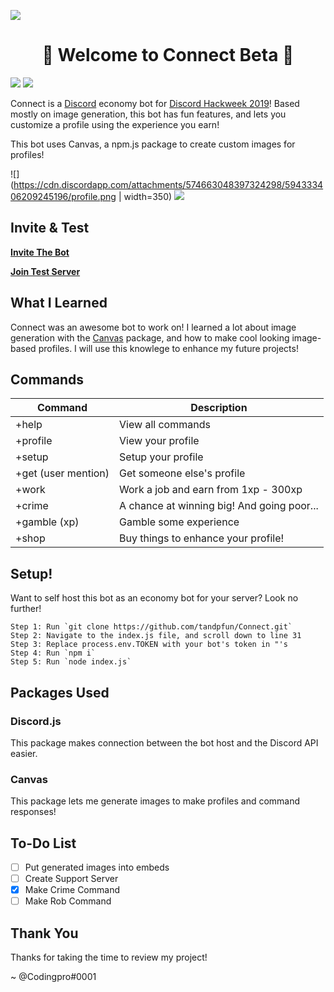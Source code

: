 ![](https://cdn.discordapp.com/attachments/593513849496404016/593883024136077332/Connect.png)
<h1 align="center">
👋  Welcome to Connect Beta  🔰
</h1>

![](https://img.shields.io/badge/Version-Beta-blue.svg) ![](https://img.shields.io/badge/Dev-Codingpro%230001-brightgreen.svg)

Connect is a [Discord](https://discordapp.com) economy bot for [Discord Hackweek 2019](https://blog.discordapp.com/discord-community-hack-week-build-and-create-alongside-us-6b2a7b7bba33)! Based mostly on image generation, this bot has fun features, and lets you customize a profile using the experience you earn!

This bot uses Canvas, a npm.js package to create custom images for profiles!

![](https://cdn.discordapp.com/attachments/574663048397324298/594333406209245196/profile.png | width=350)
![](https://cdn.discordapp.com/attachments/574663048397324298/594333409753563147/profile.png)

## Invite & Test
**[Invite The Bot](https://discordapp.com/api/oauth2/authorize?client_id=591893713005838336&permissions=379969&scope=bot)**

**[Join Test Server](https://discord.gg/kQTzzFV)**

## What I Learned
Connect was an awesome bot to work on! I learned a lot about image generation with the [Canvas](https://www.npmjs.com/package/canvas) package, and how to make cool looking image-based profiles. I will use this knowlege to enhance my future projects!

## Commands
|Command|Description|
|--|--|
|+help|View all commands|
|+profile|View your profile|
|+setup|Setup your profile|
|+get (user mention)|Get someone else's profile|
|+work|Work a job and earn from 1xp - 300xp|
|+crime|A chance at winning big! And going poor...|
|+gamble (xp)|Gamble some experience|
|+shop|Buy things to enhance your profile!|

## Setup!
Want to self host this bot as an economy bot for your server? Look no further!
```
Step 1: Run `git clone https://github.com/tandpfun/Connect.git`
Step 2: Navigate to the index.js file, and scroll down to line 31
Step 3: Replace process.env.TOKEN with your bot's token in "'s
Step 4: Run `npm i`
Step 5: Run `node index.js`
```

## Packages Used
### Discord.js
This package makes connection between the bot host and the Discord API easier.
### Canvas
This package lets me generate images to make profiles and command responses!

## To-Do List
- [ ] Put generated images into embeds
- [ ] Create Support Server
- [x] Make Crime Command
- [ ] Make Rob Command

## Thank You
Thanks for taking the time to review my project!

\~ @Codingpro#0001
